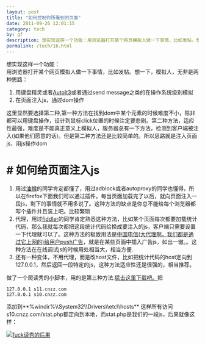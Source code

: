 ```yaml
---
layout: post
title: "如何控制你所看到的页面"
date: 2011-09-26 12:01:15
category: tech
by: gf
description: 想实现这样一个功能：用浏览器打开某个网页模拟人做一下事情，比如发帖。想一下，模拟人，无非是两种思路：用键盘精灵或者AutoIt3或者通过sendmessage之类的在操作系统级别模拟在页
permalink: /tech/16.html
---
```

想实现这样一个功能：  
用浏览器打开某个网页模拟人做一下事情，比如发帖。想一下，模拟人，无非是两种思路：

1.  用键盘精灵或者[AutoIt3][]或者通过send message之类的在操作系统级别模拟
2.  在页面注入js，通过dom操作

这里显然要选择第二种,第一种方法在找到dom中某个元素的时候难度不小，除非都可以用键盘操作，设计到鼠标click位置的时候注定要悲剧。第二种方法，适应性最强，难度是不能真正意义上模拟人，服务器总有一下方法，检测到客户端被注入(如果他们愿意的话)。但是第二种方法还是比较简单的。所以思路就是注入页面js，用js操作dom

#  # 如何给页面注入js ##

1.  用过[油猴][Link 1]的同学肯定都懂了，用过adblock或者autoproxy的同学也懂得，所以在firefox下面我们可以通过插件，每当页面加载完了以后，就向页面注入一段js，剩下的事情就不用多说了。这种方法的缺点是你总不能给每个浏览器都写个插件并且装上吧。比较繁琐
2.  代理，用过[fiddler][]的同学肯定熟悉这种方法，比如某个页面每次都要加载统计代码，那么我就每次都把这段统计代码给换成要注入的js，客户端只需要设置一下代理就可以了。这种方法的极致用法是[中国电信(大代理啊，我们都是通过它上网的)给用户push广告][push]，就是在某些页面中插入广告js，如出一辙。。这种方法在在线调试js的时候用处相当大，相当方便.
3.  还有一种变体，不用代理，而是改host文件，比如把统计代码的host定向到127.0.0.1，然后返回一段特定的js，这种方法适应性还是很强的，相当推荐。

做了一个爬读秀的小脚本，用的是第三种方法.[猛击这里下载吧。][Link 2]把

    127.0.0.1 s11.cnzz.com
    127.0.0.1 s10.cnzz.com

添加到**%windir%\\\\System32\\\\Drivers\\\\etc\\\\hosts** 这样所有访问s10.cnzz.com/stat.php都定向到本地，而stat.php是我们的一段js，后果就像这样：

[![fuck读秀的后果][fuck]][fuck_fuck]


[AutoIt3]: http://www.autoitscript.com/site/autoit/
[Link 1]: https://addons.mozilla.org/zh-cn/firefox/addon/greasemonkey/
[fiddler]: http://www.gfzj.us/www.fiddler2.com
[push]: http://littz.com/china-telecom-advertising-walk-away-point-push.html
[Link 2]: http://gfzj-wordpress.stor.sinaapp.com/uploads/2011/09/stat.zip
[fuck]: http://www.gfzj.us/gfzjus_blog/tech/2014-10-22/508f43a1cdebd7ec924deaebf028ce94.jpg
[fuck_fuck]: http://gfzj-wordpress.stor.sinaapp.com/uploads/2011/09/QQ截图20110927113754.jpg

